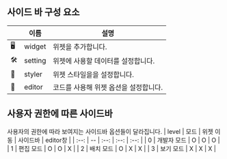 ## 사이드 바 구성 요소
| | 이름 | 설명 |
| -- | -- | -- |
| 🖥️ | widget | 위젯을 추가합니다. |
| 🛠️ | setting | 위젯에 사용할 데이터를 설정합니다. |
| 🎨 | styler | 위젯 스타일을을 설정합니다. |
| 📝 | editor | 코드를 사용해 위젯 옵션을 설정합니다. |

## 사용자 권한에 따른 사이드바
사용자의 권한에 따라 보여지는 사이드바 옵션들이 달라집니다.
| level | 모드 | 위젯 이동 | 사이드바 | editor창 |
| :--: | -- | :--: | :--: | :--: |
| 0 | 개발자 모드 | O | O | O |
| 1 | 편집 모드 | O | O | X |
| 2 | 배치 모드 | O | X | X |
| 3 | 보기 모드 | X | X | X |